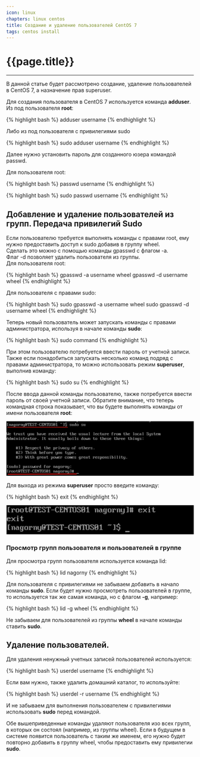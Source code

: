 ```yaml
---
icon: linux
chapters: linux centos
title: Создание и удаление пользователей CentOS 7
tags: centos install
---
```

# {{page.title}}

---
В данной статье будет рассмотрено создание, удаление пользователей в СentOS 7, а назначение прав superuser.

Для создания пользователя в CentOS 7 используется команда **adduser**.
Из под пользователя **root**:

{% highlight bash %}
adduser username
{% endhighlight %}

Либо из под пользователя с привилегиями sudo

{% highlight bash %}
sudo adduser username
{% endhighlight %}

Далее нужно установить пароль для созданного юзера командой passwd.

Для пользователя root:

{% highlight bash %}
passwd username
{% endhighlight %}

{% highlight bash %}
sudo passwd username
{% endhighlight %}

## Добавление и удаление пользователей из групп. Передача привилегий Sudo
Если пользователю требуется выполнять команды с правами root, ему нужно предоставить доступ к sudo добавив в группу wheel.  
Сделать это можно с помощью команды gpasswd c флагом -a.  
Флаг -d позволяет удалить пользователя из группы.  
Для пользователя root:

{% highlight bash %}
gpasswd -a username wheel
gpasswd -d username wheel
{% endhighlight %}

Для пользователя с правами sudo:

{% highlight bash %}
sudo gpasswd -a username wheel
sudo gpasswd -d username wheel
{% endhighlight %}

Теперь новый пользователь может запускать команды с правами администратора, используя в начале команды **sudo**:

{% highlight bash %}
sudo command
{% endhighlight %}

При этом пользователю потребуется ввести пароль от учетной записи. Также если понадобиться запускать несколько команд подряд с правами администратора, то можно использовать режим **superuser**, выполнив команду:

{% highlight bash %}
sudo su
{% endhighlight %}

После ввода данной команды пользователю, также потребуется ввести пароль от своей учетной записи. Обратите внимание, что теперь командная строка показывает, что вы будете выполнять команды от имени пользователя **root**:

![](/assets/img/2022-08-26/centos_create_user_01.png)

Для выхода из режима **superuser** просто введите команду:

{% highlight bash %}
exit
{% endhighlight %}

![](/assets/img/2022-08-26/centos_create_user_02.png)

### Просмотр групп пользователя и пользователей в группе

Для просмотра групп пользователя используется команда lid:

{% highlight bash %}
lid nagorny
{% endhighlight %}

Для пользователя с привилегиями не забываем добавить в начало команды **sudo**.
Если будет нужно просмотреть пользователей в группе, то используется так же самая команда, но с флагом **-g**, например:

{% highlight bash %}
lid -g wheel
{% endhighlight %}

Не забываем для пользователей из группы **wheel** в начале команды ставить **sudo**.

## Удаление пользователей.
Для удаления ненужный учетных записей пользователей используется:

{% highlight bash %}
userdel username
{% endhighlight %}

Если вам нужно, также удалить домашний каталог, то используйте:

{% highlight bash %}
userdel -r username
{% endhighlight %}

И не забываем для выполнения пользователем с привилегиями использовать **sudo** перед командой.


Обе вышеприведенные команды удаляют пользователя изо всех групп, в которых он состоял (например, из группы wheel). Если в будущем в системе появится пользователь с таким же именем, его нужно будет повторно добавить в группу wheel, чтобы предоставить ему привилегии **sudo**.